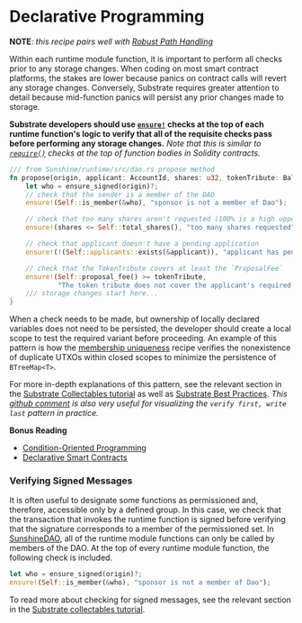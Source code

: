 # Declarative Programming

**NOTE**: *this recipe pairs well with [Robust Path Handling](./paths.md)*

Within each runtime module function, it is important to perform all checks prior to any storage changes. When coding on most smart contract platforms, the stakes are lower because panics on contract calls will revert any storage changes. Conversely, Substrate requires greater attention to detail because mid-function panics will persist any prior changes made to storage. 

**Substrate developers should use [`ensure!`](https://crates.parity.io/srml_support/macro.ensure.html) checks at the top of each runtime function's logic to verify that all of the requisite checks pass before performing any storage changes.** *Note that this is similar to [`require()`](https://ethereum.stackexchange.com/questions/15166/difference-between-require-and-assert-and-the-difference-between-revert-and-thro) checks at the top of function bodies in Solidity contracts.*

```rust
/// from Sunshine/runtime/src/dao.rs propose method
fn propose(origin, applicant: AccountId, shares: u32, tokenTribute: BalanceOf<T>) -> Result {
    let who = ensure_signed(origin)?;
    // check that the sender is a member of the DAO
    ensure!(Self::is_member(&who), "sponsor is not a member of Dao");

    // check that too many shares aren't requested (100% is a high upper bound)
    ensure!(shares <= Self::total_shares(), "too many shares requested");

    // check that applicant doesn't have a pending application
    ensure!(!(Self::applicants::exists(&applicant)), "applicant has pending application");

    // check that the TokenTribute covers at least the `ProposalFee`
    ensure!(Self::proposal_fee() >= tokenTribute, 
            "The token tribute does not cover the applicant's required bond");
    /// storage changes start here...
}
```

When a check needs to be made, but ownership of locally declared variables does not need to be persisted, the developer should create a local scope to test the required variant before proceeding. An example of this pattern is how the [membership uniqueness](../proto/unique.md) recipe verifies the nonexistence of duplicate UTXOs within closed scopes to minimize the persistence of `BTreeMap<T>`.

For more in-depth explanations of this pattern, see the relevant section in the [Substrate Collectables tutorial](https://github.com/shawntabrizi/substrate-collectables-workshop/blob/master/3/buying-a-kitty.md#remember-verify-first-write-last) as well as [Substrate Best Practices](https://docs.substrate.dev/docs/tcr-tutorial-best-practices). *This [github comment](https://github.com/shawntabrizi/substrate-collectables-workshop/pull/55#discussion_r258147961) is also very useful for visualizing the `verify first, write last` pattern in practice.*

**Bonus Reading**
* [Condition-Oriented Programming](https://www.parity.io/condition-oriented-programming/)
* [Declarative Smart Contracts](https://www.tokendaily.co/blog/declarative-smart-contracts)

### Verifying Signed Messages

It is often useful to designate some functions as permissioned and, therefore, accessible only by a defined group. In this case, we check that the transaction that invokes the runtime function is signed before verifying that the signature corresponds to a member of the permissioned set. In [SunshineDAO](https://github.com/4meta5/SunshineDAO), all of the runtime module functions can only be called by members of the DAO. At the top of every runtime module function, the following check is included.

```rust
let who = ensure_signed(origin)?;
ensure!(Self::is_member(&who), "sponsor is not a member of Dao");
```

To read more about checking for signed messages, see the relevant section in the [Substrate collectables tutorial](https://shawntabrizi.github.io/substrate-collectables-workshop/#/1/storing-a-value?id=checking-for-a-signed-message).